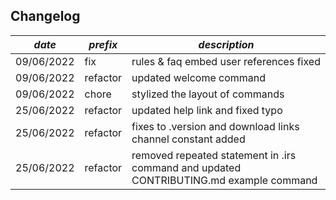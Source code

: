 ## Changelog

| *date*     | *prefix* | *description*                                                                           |
|------------|----------|-----------------------------------------------------------------------------------------|
| 09/06/2022 | fix      | rules & faq embed user references fixed                                                 |
| 09/06/2022 | refactor | updated welcome command                                                                 | 
| 09/06/2022 | chore    | stylized the layout of commands                                                         |
| 25/06/2022 | refactor | updated help link and fixed typo                                                        |
| 25/06/2022 | refactor | fixes to .version and download links channel constant added                             |
| 25/06/2022 | refactor | removed repeated statement in .irs command and updated CONTRIBUTING.md example command  |

